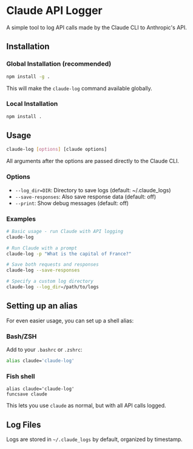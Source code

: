 # Claude API Logger

A simple tool to log API calls made by the Claude CLI to Anthropic's API.

## Installation

### Global Installation (recommended)

```bash
npm install -g .
```

This will make the `claude-log` command available globally.

### Local Installation

```bash
npm install .
```

## Usage

```bash
claude-log [options] [claude options]
```

All arguments after the options are passed directly to the Claude CLI.

### Options

- `--log_dir=DIR`: Directory to save logs (default: ~/.claude_logs)
- `--save-responses`: Also save response data (default: off)
- `--print`: Show debug messages (default: off)

### Examples

```bash
# Basic usage - run Claude with API logging
claude-log

# Run Claude with a prompt
claude-log -p "What is the capital of France?"

# Save both requests and responses
claude-log --save-responses

# Specify a custom log directory
claude-log --log_dir=/path/to/logs
```

## Setting up an alias

For even easier usage, you can set up a shell alias:

### Bash/ZSH

Add to your `.bashrc` or `.zshrc`:

```bash
alias claude='claude-log'
```

### Fish shell

```fish
alias claude='claude-log'
funcsave claude
```

This lets you use `claude` as normal, but with all API calls logged.

## Log Files

Logs are stored in `~/.claude_logs` by default, organized by timestamp.